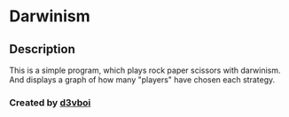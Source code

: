 # Darwinism
## Description
This is a simple program, which plays rock paper scissors with darwinism. And displays a graph of how many "players" have chosen each strategy.

### Created by [d3vboi](https://github.com/d3vboi)
